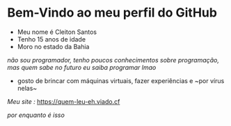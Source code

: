 # Bem-Vindo ao meu perfil do GitHub

- Meu nome é Cleiton Santos
- Tenho 15 anos de idade
- Moro no estado da Bahia

_não sou programador, tenho poucos conhecimentos sobre programação, mas quem sabe no futuro eu saiba programar lmao_
- gosto de brincar com máquinas virtuais, fazer experiências e ~por vírus nelas~

*Meu site :* https://quem-leu-eh.viado.cf 


_por enquanto é isso_
